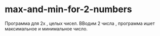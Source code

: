 # max-and-min-for-2-numbers

Программа для 2х , целых чисел. ВВодим 2 числа , программа ишет максимальное и минимальное число.
